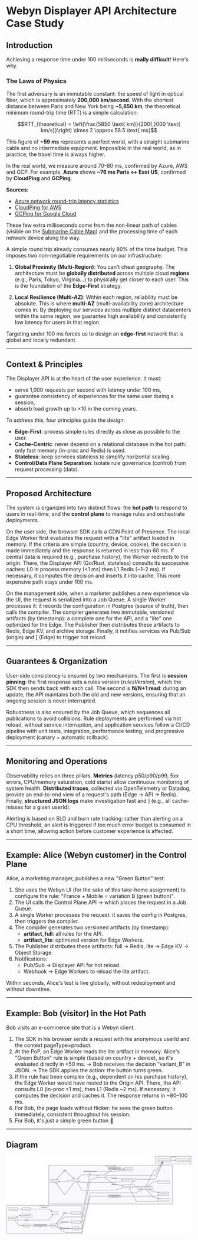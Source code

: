# Webyn Displayer API Architecture Case Study

## Introduction

Achieving a response time under 100 milliseconds is **really difficult**! Here's why.

### The Laws of Physics

The first adversary is an immutable constant: the speed of light in optical fiber, which is approximately **200,000 km/second**. With the shortest distance between Paris and New York being **~5,850 km**, the theoretical minimum round-trip time (RTT) is a simple calculation:

$$RTT_{theoretical} = \left(\frac{5850 \text{ km}}{200{,}000 \text{ km/s}}\right) \times 2 \approx 58.5 \text{ ms}$$

This figure of **~59 ms** represents a perfect world, with a straight submarine cable and no intermediate equipment. Impossible in the real world, as in practice, the travel time is always higher.

In the real world, we measure around 70–80 ms, confirmed by Azure, AWS and GCP. For example, **Azure** shows **~76 ms Paris ↔ East US**, confirmed by **CloudPing** and **GCPing**.

**Sources:**

- [Azure network round-trip latency statistics](https://docs.microsoft.com/fr-fr/azure/networking/azure-network-latency)
- [CloudPing for AWS](https://www.cloudping.info/)
- [GCPing for Google Cloud](https://gcping.com/)

These few extra milliseconds come from the non-linear path of cables (visible on the [Submarine Cable Map](https://www.submarinecablemap.com/)) and the processing time of each network device along the way.

A simple round trip already consumes nearly 80% of the time budget. This imposes two non-negotiable requirements on our infrastructure:

1. **Global Proximity (Multi-Region)**: You can't cheat geography. The architecture must be **globally distributed** across multiple cloud **regions** (e.g., Paris, Tokyo, Virginia…) to physically get closer to each user. This is the foundation of the **Edge-First** strategy.

2. **Local Resilience (Multi-AZ)**: Within each region, reliability must be absolute. This is where **multi-AZ** (multi-availability zone) architecture comes in. By deploying our services across multiple distinct datacenters within the same region, we guarantee high availability and consistently low latency for users in that region.

Targeting under 100 ms forces us to design an **edge-first** network that is global and locally redundant.

---

## Context & Principles

The Displayer API is at the heart of the user experience. It must:

- serve 1,000 requests per second with latency under 100 ms,
- guarantee consistency of experiences for the same user during a session,
- absorb load growth up to ×10 in the coming years.

To address this, four principles guide the design:

- **Edge-First**: process simple rules directly as close as possible to the user.
- **Cache-Centric**: never depend on a relational database in the hot path: only fast memory (in-proc and Redis) is used.
- **Stateless**: keep services stateless to simplify horizontal scaling.
- **Control/Data Plane Separation**: isolate rule governance (control) from request processing (data).

---

## Proposed Architecture

The system is organized into two distinct flows: the **hot path** to respond to users in real-time, and the **control plane** to manage rules and orchestrate deployments.

On the user side, the browser SDK calls a CDN Point of Presence. The local Edge Worker first evaluates the request with a "lite" artifact loaded in memory. If the criteria are simple (country, device, cookie), the decision is made immediately and the response is returned in less than 60 ms. If central data is required (e.g., purchase history), the Worker redirects to the origin. There, the Displayer API (Go/Rust, stateless) consults its successive caches: L0 in process memory (<1 ms) then L1 Redis (~1–2 ms). If necessary, it computes the decision and inserts it into cache. This more expensive path stays under 100 ms.

On the management side, when a marketer publishes a new experience via the UI, the request is serialized into a Job Queue. A single Worker processes it: it records the configuration in Postgres (source of truth), then calls the compiler. The compiler generates two immutable, versioned artifacts (by timestamp): a complete one for the API, and a "lite" one optimized for the Edge. The Publisher then distributes these artifacts to Redis, Edge KV, and archive storage. Finally, it notifies services via Pub/Sub (origin) and ] (Edge) to trigger hot reload.

---

## Guarantees & Organization

User-side consistency is ensured by two mechanisms. The first is **session pinning**: the first response sets a rules version (*rulesVersion*), which the SDK then sends back with each call. The second is **N/N+1 read**: during an update, the API maintains both the old and new versions, ensuring that an ongoing session is never interrupted.

Robustness is also ensured by the Job Queue, which sequences all publications to avoid collisions. Rule deployments are performed via hot reload, without service interruption, and application services follow a CI/CD pipeline with unit tests, integration, performance testing, and progressive deployment (canary + automatic rollback).

---

## Monitoring and Operations

Observability relies on three pillars. **Metrics** (latency p50/p90/p99, 5xx errors, CPU/memory saturation, cold starts) allow continuous monitoring of system health. **Distributed traces**, collected via OpenTelemetry or Datadog, provide an end-to-end view of a request's path (Edge → API → Redis). Finally, **structured JSON logs** make investigation fast and ] (e.g., all cache-misses for a given userId).

Alerting is based on SLO and burn rate tracking: rather than alerting on a CPU threshold, an alert is triggered if too much error budget is consumed in a short time, allowing action before customer experience is affected.

---

## Example: Alice (Webyn customer) in the Control Plane

Alice, a marketing manager, publishes a new "Green Button" test:

1. She uses the Webyn UI (for the sake of this take-home assignment) to configure the rule: "France + Mobile = variation B (green button)".
2. The UI calls the Control Plane API → which places the request in a Job Queue.
3. A single Worker processes the request: it saves the config in Postgres, then triggers the compiler.
4. The compiler generates two versioned artifacts (by timestamp):
   - **artifact_full**: all rules for the API.
   - **artifact_lite**: optimized version for Edge Workers.
5. The Publisher distributes these artifacts: full → Redis, lite → Edge KV → Object Storage.
6. Notifications:
   - Pub/Sub → Displayer API for hot reload.
   - Webhook → Edge Workers to reload the lite artifact.

Within seconds, Alice's test is live globally, without redeployment and without downtime.

---

## Example: Bob (visitor) in the Hot Path

Bob visits an e-commerce site that is a Webyn client.

1. The SDK in his browser sends a request with his anonymous userId and the context pageType=product.
2. At the PoP, an Edge Worker reads the lite artifact in memory. Alice's "Green Button" rule is simple (based on country + device), so it's evaluated directly in <50 ms.
   → Bob receives the decision "variant_B" in JSON.
   → The SDK applies the action: the button turns green.
3. If the rule had been complex (e.g., dependent on his purchase history), the Edge Worker would have routed to the Origin API. There, the API consults L0 (in-proc <1 ms), then L1 (Redis ~2 ms). If necessary, it computes the decision and caches it. The response returns in ~80–100 ms.
4. For Bob, the page loads without flicker: he sees the green button immediately, consistent throughout his session.
5. For Bob, it's just a simple green button 🙂

---

## Diagram

![Webyn displayer API Architecture](displayer_api.png)
